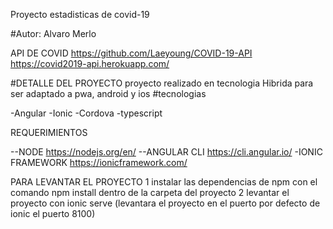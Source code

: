 Proyecto estadisticas de covid-19 

#Autor: Alvaro Merlo

API DE COVID 
https://github.com/Laeyoung/COVID-19-API
https://covid2019-api.herokuapp.com/

#DETALLE DEL PROYECTO 
proyecto realizado en tecnologia Hibrida para ser adaptado a pwa, android  y ios
#tecnologias

-Angular 
-Ionic 
-Cordova 
-typescript

REQUERIMIENTOS 

--NODE
https://nodejs.org/en/
--ANGULAR CLI
https://cli.angular.io/
-IONIC FRAMEWORK
https://ionicframework.com/


PARA LEVANTAR EL PROYECTO 
1 instalar las dependencias de npm con el comando npm install dentro de la carpeta del proyecto 
2 levantar el proyecto con ionic serve  (levantara el proyecto en el puerto por defecto de ionic el puerto 8100)


